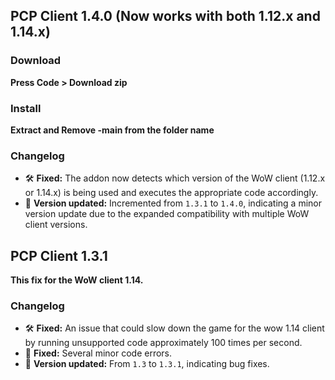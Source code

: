 ## PCP Client 1.4.0 (Now works with both 1.12.x and 1.14.x)

### Download 
**Press Code > Download zip**
### Install 
**Extract and Remove -main from the folder name**

### Changelog
- 🛠 **Fixed:** The addon now detects which version of the WoW client (1.12.x or 1.14.x) is being used and executes the appropriate code accordingly.
- 🔄 **Version updated:** Incremented from `1.3.1` to `1.4.0`, indicating a minor version update due to the expanded compatibility with multiple WoW client versions.

## PCP Client 1.3.1

**This fix for the WoW client 1.14.**

### Changelog
- 🛠 **Fixed:** An issue that could slow down the game for the wow 1.14 client by running unsupported code approximately 100 times per second.
- 🐛 **Fixed:** Several minor code errors.
- 🔄 **Version updated:** From `1.3` to `1.3.1`, indicating bug fixes.

